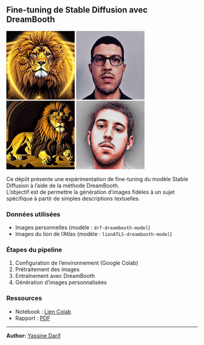 ## Fine-tuning de Stable Diffusion avec DreamBooth

<p>
  <img src="https://github.com/DARIF-YS/stable-diffusion-dreambooth-finetuning/blob/main/lionATLS1.png" alt="Lion de l'Atlas 1" width="180" height="180"/>
  <img src="https://github.com/DARIF-YS/stable-diffusion-dreambooth-finetuning/blob/main/drf1.png" alt="Image personnalisée 1" width="180"  height="180"/>
  <img src="https://github.com/DARIF-YS/stable-diffusion-dreambooth-finetuning/blob/main/lionATLS2.png" alt="Lion de l'Atlas 2" width="180" height="180"/>
  <img src="https://github.com/DARIF-YS/stable-diffusion-dreambooth-finetuning/blob/main/drf2.png" alt="Image personnalisée 2" width="180"  height="180"/>
</p>

Ce dépôt présente une expérimentation de fine-tuning du modèle Stable Diffusion à l’aide de la méthode DreamBooth.  </br>
L’objectif est de permettre la génération d’images fidèles à un sujet spécifique à partir de simples descriptions textuelles.

### Données utilisées
- Images personnelles (modèle : `drf-dreambooth-model`)
- Images du lion de l’Atlas (modèle : `lionATLS-dreambooth-model`)

### Étapes du pipeline
1. Configuration de l’environnement (Google Colab)
2. Prétraitement des images
3. Entraînement avec DreamBooth
4. Génération d’images personnalisées

### Ressources
- Notebook : [Lien Colab](https://colab.research.google.com/drive/1yg8qJY-hBhB54NhDIh2fjYSRKwyLXKjd?usp=sharing)
- Rapport : [PDF](https://www.google.com/url?q=https%3A%2F%2Fdrive.google.com%2Ffile%2Fd%2F1AmewKyz4PrcuZxbQweYKf_p0YON5wlFE%2Fview%3Fusp%3Dsharing)

* * *

**Author:** [Yassine Darif](https://www.linkedin.com/in/darif-yassine)




